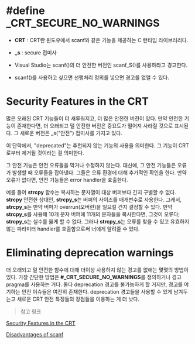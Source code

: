 # #define _CRT_SECURE_NO_WARNINGS 

- **CRT** : CRT란 윈도우에서 scanf와 같은 기능을 제공하는 C 런타임 라이브러리다.

- **_s** : secure 접미사

- Visual Studio는 scanf()의 더 안전한 버전인 scanf_S()를 사용하라고 경고한다.

- scanf()를 사용하고 싶으면 선행처리 정의를 넣으면 경고를 없앨 수 있다. 

# Security Features in the CRT


많은 오래된 CRT 기능들이 더 새루워지고, 더 많은 안전한 버전이 있다. 만약 안전한 기능이 존재한다면, 더 오래되고 덜 안전한 버전은 중요도가 떨어져 사라질 것으로 표시된다. 그 새로운 버전은 _s("안전") 접미사를 가지고 있다. 

이 단락에서, "deprecated"는 추천되지 않는 기능의 사용을 의미한다. 그 기능이 CRT로부터 제거될 것이라는 걸 의미한다. 

그 안전 기능은 안전 오류들을 막거나 수정하지 않는다. 대신에, 그 안전 기능들은 오류가 발생할 때 오류들을 잡아낸다. 그들은 오류 환경에 대해 추가적인 확인을 한다. 만약 오류가 없다면, 안전 기능들은 error handler을 호출한다. 

예를 들어 **strcpy** 함수는 복사하는 문자열이 대상 버퍼보다 긴지 구별할 수 없다. **strcpy** 안전한 상대인, **strcpy_s**는 버퍼의 사이즈를 매개변수로 사용한다. 그래서, **strcpy_s**는 만약 버퍼가 overrun(오버런)을 일으킬 건지 결정할 수 있다. 만약 **strcpy_s**를 사용해 10개 문자 버퍼에 11개의 문자들을 복사한다면, 그것이 오류다; **strcpy_s**는 실수를 옳게 할 수 없다. 그러나 **strcpy_s**는 오류를 찾을 수 있고 유효하지 않는 파라미터 handler를 호출함으로써 너에게 알려줄 수 있다.  

# Eliminating deprecation warnings

더 오래되고 덜 안전한 함수에 대해 더이상 사용하지 않는 경고를 없애는 몇몇의 방법이 있다. 가장 간단한 방법은 **#_CRT_SECURE_NO_WARNINGS**를 정의하거나 경고 pragma를 사용하는 거다. 둘다 deprecation 경고를 불가능하게 할 거지만, 경고를 야기하는 안전 이슈들은 여전히 존재한다. deprecation 경고들을 사용할 수 있게 남겨두는고 새로운 CRT 안전 특징들의 장점들을 이용하는 게 더 낫다. 

> 참고 링크

[Security Features in the CRT](https://learn.microsoft.com/en-us/cpp/c-runtime-library/security-features-in-the-crt?view=msvc-170#eliminating-deprecation-warnings)

[Disadvantages of scanf](https://stackoverflow.com/questions/2430303/disadvantages-of-scanf)
